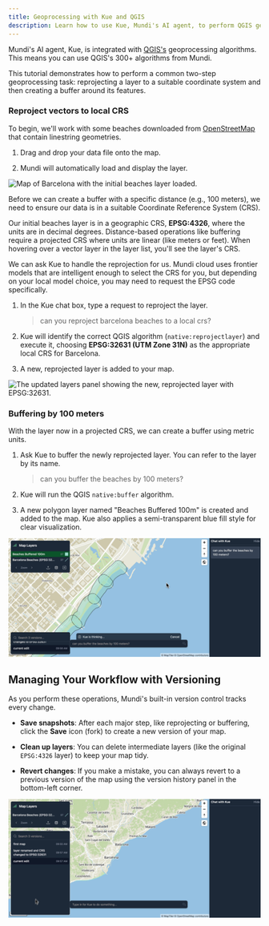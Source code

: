 ```yaml
---
title: Geoprocessing with Kue and QGIS
description: Learn how to use Kue, Mundi's AI agent, to perform QGIS geoprocessing tasks like reprojecting and buffering layers using natural language commands.
---
```


Mundi's AI agent, Kue, is integrated with [QGIS's](https://qgis.org/) geoprocessing
algorithms. This means you can use QGIS's 300+ algorithms from Mundi.

This tutorial demonstrates how to perform a common two-step geoprocessing
task: reprojecting a layer to a suitable coordinate system and then
creating a buffer around its features.

### Reproject vectors to local CRS

To begin, we'll work with some beaches downloaded from [OpenStreetMap](https://www.openstreetmap.org/) that
contain linestring geometries.

1.  Drag and drop your data file onto the map.

2.  Mundi will automatically load and display the layer.

![Map of Barcelona with the initial beaches layer loaded.](../../../assets/geoprocessing/beaches.png)

Before we can create a buffer with a specific distance (e.g., 100 meters),
we need to ensure our data is in a suitable Coordinate Reference System (CRS).

Our initial beaches layer is in a geographic CRS, **EPSG:4326**,
where the units are in decimal degrees. Distance-based operations like
buffering require a projected CRS where units are linear (like meters or
feet). When hovering over a vector layer in the layer list, you'll see
the layer's CRS.


We can ask Kue to handle the reprojection for us. Mundi cloud uses frontier models
that are intelligent enough to select the CRS for you, but depending on your local model
choice, you may need to request the EPSG code specifically.

1.  In the Kue chat box, type a request to reproject the layer.

    > can you reproject barcelona beaches to a local crs?

2.  Kue will identify the correct QGIS algorithm (`native:reprojectlayer`)
    and execute it, choosing **EPSG:32631 (UTM Zone 31N)** as the
    appropriate local CRS for Barcelona.

3.  A new, reprojected layer is added to your map.

![The updated layers panel showing the new, reprojected layer with EPSG:32631.](../../../assets/geoprocessing/localcrs.png)

### Buffering by 100 meters

With the layer now in a projected CRS, we can create a buffer using metric
units.

1.  Ask Kue to buffer the newly reprojected layer. You can refer to the
    layer by its name.
    > can you buffer the beaches by 100 meters?

2.  Kue will run the QGIS `native:buffer` algorithm.

3.  A new polygon layer named "Beaches Buffered 100m" is created and added to
    the map. Kue also applies a semi-transparent blue fill style for clear
    visualization.

![The final map showing the original linestrings and the new semi-transparent 100-meter buffer polygon.](../../../assets/geoprocessing/buffers.png)

## Managing Your Workflow with Versioning

As you perform these operations, Mundi's built-in version control tracks
every change.

-   **Save snapshots**: After each major step, like reprojecting or
    buffering, click the **Save** icon (fork) to create a new version of
    your map.

-   **Clean up layers**: You can delete intermediate layers (like the
    original `EPSG:4326` layer) to keep your map tidy.

-   **Revert changes**: If you make a mistake, you can always revert to a
    previous version of the map using the version history panel in the
    bottom-left corner.

![The version history panel showing the different saved states of the map.](../../../assets/geoprocessing/versions.png)
